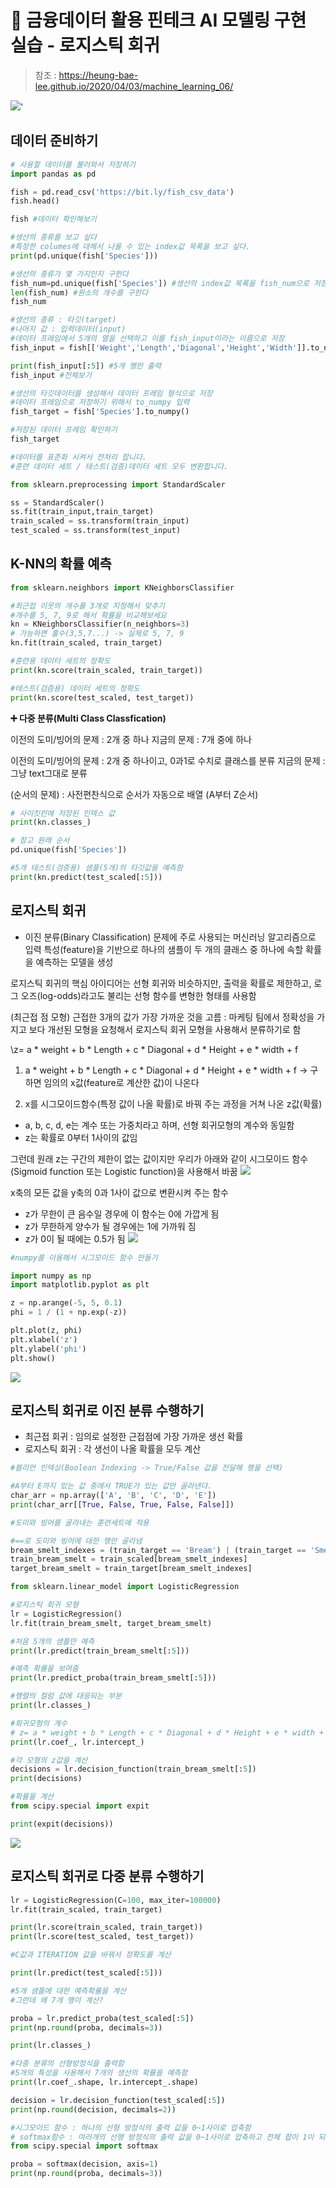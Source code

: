 # 📝 금융데이터 활용 핀테크 AI 모델링 구현 실습 - 로지스틱 회귀
> 참조 : https://heung-bae-lee.github.io/2020/04/03/machine_learning_06/

![](https://velog.velcdn.com/images/chhaewxn/post/2de0568f-bb23-4918-96e8-d67555b7d16b/image.png)'

## 데이터 준비하기
```python
# 사용할 데이터를 불러와서 저장하기
import pandas as pd

fish = pd.read_csv('https://bit.ly/fish_csv_data')
fish.head()

fish #데이터 확인해보기

#생선의 종류를 보고 싶다
#특정한 columes에 대해서 나올 수 있는 index값 목록을 보고 싶다.
print(pd.unique(fish['Species']))

#생선의 종류가 몇 가지인지 구한다
fish_num=pd.unique(fish['Species']) #생선의 index값 목록을 fish_num으로 저장
len(fish_num) #원소의 개수를 구한다
fish_num

#생선의 종류 : 타깃(target)
#나머지 값 : 입력데이터(input)
#데이터 프레임에서 5개의 열을 선택하고 이를 fish_input이라는 이름으로 저장
fish_input = fish[['Weight','Length','Diagonal','Height','Width']].to_numpy()

print(fish_input[:5]) #5개 행만 출력
fish_input #전체보기

#생선의 타깃데이터를 생성해서 데이터 프레임 형식으로 저장
#데이터 프레임으로 저장하기 위해서 to_numpy 입력
fish_target = fish['Species'].to_numpy()

#저장된 데이터 프레임 확인하기
fish_target

#데이터를 표준화 시켜서 전처리 합니다.
#훈련 데이터 세트 / 테스트(검증)데이터 세트 모두 변환합니다.

from sklearn.preprocessing import StandardScaler

ss = StandardScaler()
ss.fit(train_input,train_target)
train_scaled = ss.transform(train_input)
test_scaled = ss.transform(test_input)

```

## K-NN의 확률 예측
```python
from sklearn.neighbors import KNeighborsClassifier

#최근접 이웃의 개수를 3개로 지정해서 맞추기
#개수를 5, 7, 9로 해서 확률을 비교해보세요
kn = KNeighborsClassifier(n_neighbors=3)
# 가능하면 홀수(3,5,7...) -> 실제로 5, 7, 9
kn.fit(train_scaled, train_target)

#훈련용 데이터 세트의 정확도
print(kn.score(train_scaled, train_target))

#테스트(검즘용) 데이터 세트의 정확도
print(kn.score(test_scaled, test_target))
```

**➕ 다중 분류(Multi Class Classfication)**

이전의 도미/빙어의 문제 : 2개 중 하나 
지금의 문제 : 7개 중에 하나

이전의 도미/빙어의 문제 : 2개 중 하나이고, 0과1로 수치로 클래스를 분류 
지금의 문제 : 그냥 text그대로 분류

(순서의 문제) : 사전편찬식으로 순서가 자동으로 배열 (A부터 Z순서)

```python
# 사이킷런에 저장된 인덱스 값
print(kn.classes_)

# 참고 원래 순서
pd.unique(fish['Species'])

#5개 테스트(검증용) 샘플(5개)의 타깃값을 예측함
print(kn.predict(test_scaled[:5]))
```

## 로지스틱 회귀 
- 이진 분류(Binary Classification) 문제에 주로 사용되는 머신러닝 알고리즘으로 입력 특성(feature)을 기반으로 하나의 샘플이 두 개의 클래스 중 하나에 속할 확률을 예측하는 모델을 생성

로지스틱 회귀의 핵심 아이디어는 선형 회귀와 비슷하지만, 출력을 확률로 제한하고, 로그 오즈(log-odds)라고도 불리는 선형 함수를 변형한 형태를 사용함

(최근접 점 모형) 근접한 3개의 값가 가장 가까운 것을 고름 : 마케팅 팀에서 정확성을 가지고 보다 개선된 모형을 요청해서 로지스틱 회귀 모형을 사용해서 분류하기로 함

\z= a * weight + b * Length + c * Diagonal + d * Height + e * width + f

1) a * weight + b * Length + c * Diagonal + d * Height + e * width + f -> 구하면 임의의 x값(feature로 계산한 값)이 나온다

2) x를 시그모이드함수(특정 값이 나올 확률)로 바꿔 주는 과정을 거쳐 나온 z값(확률)

*   a, b, c, d, e는 계수 또는 가중치라고 하며, 선형 회귀모형의 계수와 동일함
*   z는 확률로 0부터 1사이의 값임

그런데 원래 z는 구간의 제한이 없는 값이지만 우리가 아래와 같이 시그모이드 함수(Sigmoid function 또는 Logistic function)을 사용해서 바꿈
![](https://velog.velcdn.com/images/chhaewxn/post/92e7e57d-50da-47be-9add-c4ed5859ae7b/image.png)

x축의 모든 값을 y축의 0과 1사이 값으로 변환시켜 주는 함수

*   z가 무한이 큰 음수일 경우에 이 함수는 0에 가깝게 됨
*   z가 무한하게 양수가 될 경우에는 1에 가까워 짐
*   z가 0이 될 때에는 0.5가 됨
![](https://velog.velcdn.com/images/chhaewxn/post/e8ffe2f8-c259-4dd7-a677-b202766eb347/image.png)

```python
#numpy를 이용해서 시그모이드 함수 만들기

import numpy as np
import matplotlib.pyplot as plt

z = np.arange(-5, 5, 0.1)
phi = 1 / (1 + np.exp(-z))

plt.plot(z, phi)
plt.xlabel('z')
plt.ylabel('phi')
plt.show()
```
![](https://velog.velcdn.com/images/chhaewxn/post/cb1deda5-4b6e-4900-a2fd-3401c06f2be9/image.png)

## 로지스틱 회귀로 이진 분류 수행하기
- 최근접 회귀 : 임의로 설정한 근접점에 가장 가까운 생선 확률
- 로지스틱 회귀 : 각 생선이 나올 확률을 모두 계산

```python
#블리언 인덱싱(Boolean Indexing -> True/False 값을 전달해 행을 선택)

#A부터 E까지 있는 값 중에서 TRUE가 있는 값만 골라낸다.
char_arr = np.array(['A', 'B', 'C', 'D', 'E'])
print(char_arr[[True, False, True, False, False]])

#도미와 빙어를 골라내는 훈련세트에 적용

#==로 도미와 빙어에 대한 행만 골라냄
bream_smelt_indexes = (train_target == 'Bream') | (train_target == 'Smelt')
train_bream_smelt = train_scaled[bream_smelt_indexes]
target_bream_smelt = train_target[bream_smelt_indexes]

from sklearn.linear_model import LogisticRegression

#로지스틱 회귀 모형
lr = LogisticRegression()
lr.fit(train_bream_smelt, target_bream_smelt)

#처음 5개의 샘플만 예측
print(lr.predict(train_bream_smelt[:5]))

#예측 확률을 보여줌
print(lr.predict_proba(train_bream_smelt[:5]))

#행렬의 컬럼 값에 대응되는 부분
print(lr.classes_)

#회귀모형의 계수
# z= a * weight + b * Length + c * Diagonal + d * Height + e * width + f
print(lr.coef_, lr.intercept_)

#각 모형의 z값을 계산
decisions = lr.decision_function(train_bream_smelt[:5])
print(decisions)

#확률을 계산
from scipy.special import expit

print(expit(decisions))

```
![](https://velog.velcdn.com/images/chhaewxn/post/aae4816d-d70b-432a-a881-7d07f5a1d2d3/image.png)

## 로지스틱 회귀로 다중 분류 수행하기
```python
lr = LogisticRegression(C=100, max_iter=100000)
lr.fit(train_scaled, train_target)

print(lr.score(train_scaled, train_target))
print(lr.score(test_scaled, test_target))

#C값과 ITERATION 값을 바꿔서 정확도를 계산

print(lr.predict(test_scaled[:5]))

#5개 샘플에 대한 예측확률을 계산
#그런데 왜 7개 행이 계산?

proba = lr.predict_proba(test_scaled[:5])
print(np.round(proba, decimals=3))

print(lr.classes_)

#다중 분류의 선형방정식을 출력함
#5개의 특성을 사용해서 7개의 생선의 확률을 예측함
print(lr.coef_.shape, lr.intercept_.shape)

decision = lr.decision_function(test_scaled[:5])
print(np.round(decision, decimals=2))

#시그모이드 함수 : 하나의 선형 방정식의 출력 값을 0~1사이로 압축함
# softmax함수 : 여러개의 선행 방정식의 출력 값을 0~1사이로 압축하고 전체 합이 1이 되도록함
from scipy.special import softmax

proba = softmax(decision, axis=1)
print(np.round(proba, decimals=3))
```

